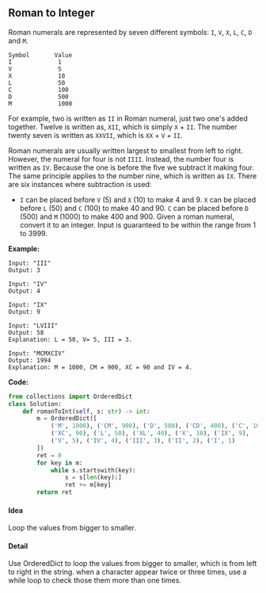 ## Roman to Integer

Roman numerals are represented by seven different symbols: `I`, `V`, `X`, `L`, `C`, `D` and `M`.

```
Symbol       Value
I             1
V             5
X             10
L             50
C             100
D             500
M             1000
```
For example, two is written as `II` in Roman numeral, just two one's added together. Twelve is written as, `XII`, which is simply `X` + `II`. The number twenty seven is written as `XXVII`, which is `XX` + `V` + `II`.

Roman numerals are usually written largest to smallest from left to right. However, the numeral for four is not `IIII`. Instead, the number four is written as `IV`. Because the one is before the five we subtract it making four. The same principle applies to the number nine, which is written as `IX`. There are six instances where subtraction is used:

* `I` can be placed before `V` (5) and `X` (10) to make 4 and 9. 
`X` can be placed before `L` (50) and `C` (100) to make 40 and 90. 
`C` can be placed before `D` (500) and `M` (1000) to make 400 and 900.
Given a roman numeral, convert it to an integer. Input is guaranteed to be within the range from 1 to 3999.

**Example:**

```
Input: "III"
Output: 3
```
```
Input: "IV"
Output: 4
```
```
Input: "IX"
Output: 9
```
```
Input: "LVIII"
Output: 58
Explanation: L = 50, V= 5, III = 3.
```
```
Input: "MCMXCIV"
Output: 1994
Explanation: M = 1000, CM = 900, XC = 90 and IV = 4.
```

**Code:**

```python
from collections import OrderedDict
class Solution:
    def romanToInt(self, s: str) -> int:
        m = OrderedDict([
            ('M', 1000), ('CM', 900), ('D', 500), ('CD', 400), ('C', 100),
            ('XC', 90), ('L', 50), ('XL', 40), ('X', 10), ('IX', 9),
            ('V', 5), ('IV', 4), ('III', 3), ('II', 2), ('I', 1)
        ])
        ret = 0
        for key in m:
            while s.startswith(key):
                s = s[len(key):]
                ret += m[key]
        return ret
```
#### Idea
Loop the values from bigger to smaller.

#### Detail
Use OrderedDict to loop the values from bigger to smaller, which is from left to right in the string. when a character appear twice or three times, use a while loop to check those them more than one times.